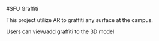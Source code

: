 #SFU Graffiti

This project utilize AR to graffiti any surface at the campus. 

Users can view/add graffiti to the 3D model